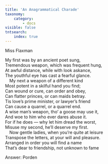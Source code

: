 ```yaml
---
title: 'An Anagrammatical Charade'
taxonomy:
    category:
        - docs
visible: false
tntsearch:
    index: true
---
```


<div class="author">Miss Flaxman</div>

My first was by an ancient poet sung,  
Tremendous weapon, which was frequent hung,  
At awful distance, while with look askance,  
The youthful eye has cast a fearful glance.  
&emsp;My next a weapon of a different kind  
Most potent in a skilful hand you find;  
Can wound or cure, can order and obey,  
Can flatter princes, or can maids betray.  
Tis love’s prime minister, or lawyer’s friend  
Can cause a quarrel, or a quarrel end.  
A wise man’s weapon, tho’ a goose may use it,  
And woe to him who ever dares abuse it.  
For if he does — why let him dread the worst,  
Misuse my second, he’ll deserve my first.  
&emsp;Now gentle ladies, when you’re quite at leisure  
Transpose the letters, at your will and pleasure.  
Arranged in order you will find a name  
That’s dear to friendship, not unknown to fame

<span class="pencil">Answer: Porden</span>